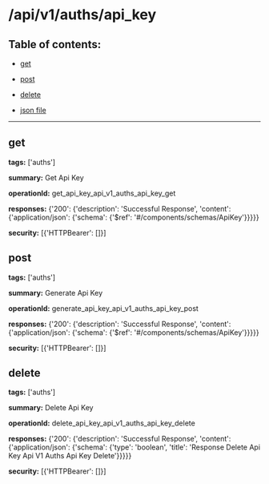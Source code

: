 # /api/v1/auths/api_key

## Table of contents:
- [get](#get)

- [post](#post)

- [delete](#delete)

- [json file](./_api_v1_auths_api_key.json)

---
<a name="get"></a>
## get

**tags:** ['auths']

**summary:** Get Api Key

**operationId:** get_api_key_api_v1_auths_api_key_get

**responses:** {'200': {'description': 'Successful Response', 'content': {'application/json': {'schema': {'$ref': '#/components/schemas/ApiKey'}}}}}

**security:** [{'HTTPBearer': []}]

<a name="post"></a>
## post

**tags:** ['auths']

**summary:** Generate Api Key

**operationId:** generate_api_key_api_v1_auths_api_key_post

**responses:** {'200': {'description': 'Successful Response', 'content': {'application/json': {'schema': {'$ref': '#/components/schemas/ApiKey'}}}}}

**security:** [{'HTTPBearer': []}]

<a name="delete"></a>
## delete

**tags:** ['auths']

**summary:** Delete Api Key

**operationId:** delete_api_key_api_v1_auths_api_key_delete

**responses:** {'200': {'description': 'Successful Response', 'content': {'application/json': {'schema': {'type': 'boolean', 'title': 'Response Delete Api Key Api V1 Auths Api Key Delete'}}}}}

**security:** [{'HTTPBearer': []}]

